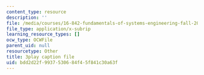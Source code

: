 ```yaml
---
content_type: resource
description: ''
file: /media/courses/16-842-fundamentals-of-systems-engineering-fall-2015/bdd2d22f9937530684f45f841c30a63f_d44SDevJYR0.vtt
file_type: application/x-subrip
learning_resource_types: []
ocw_type: OCWFile
parent_uid: null
resourcetype: Other
title: 3play caption file
uid: bdd2d22f-9937-5306-84f4-5f841c30a63f
---
```

